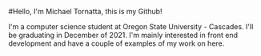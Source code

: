 #Hello, I'm Michael Tornatta, this is my Github!

I'm a computer science student at Oregon State University - Cascades. I'll be graduating in December of 2021. 
I'm mainly interested in front end development and have a couple of examples of my work on here.
